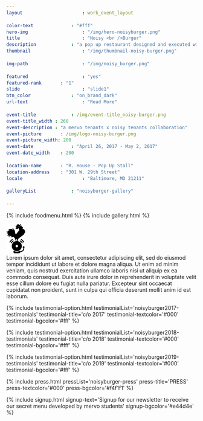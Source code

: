 ```yaml
---
layout 						: work_event_layout

color-text 				: "#fff"
hero-img 					: "/img/hero-noisyburger.png"
title 						: "Noisy <br />Burger"
description 			: "a pop up restaurant designed and executed with students at Mervo High School"
thumbnail					: "/img/thumbnail-noisy-burger.png"

img-path 					: "/img/noisy_burger.png"

featured 					: "yes"
featured-rank 		: "1"
slide 						: "slide1"
btn_color 				: "on_brand_dark"
url-text 					: "Read More"

event-title 			: /img/event-title_noisy-burger.png
event-title_width : 260
event-description : "a mervo tenants x noisy tenants collaboration"
event-picture 		: /img/logo-noisy-burger.png
event-picture_width: 200
event-date 				: "April 26, 2017 - May 2, 2017"
event-date_width 	: 200

location-name 		: "R. House - Pop Up Stall"
location-address 	: "301 W. 29th Street"
locale 						: "Baltimore, MD 21211"

galleryList				: "noisyburger-gallery"

---
```


{% include foodmenu.html %}
{% include gallery.html %}

<div class="white-bg">

<div class="template_wrapper">
	<div class="element_wrapper section_wrapper">
		<div class="image_center">
			<img src="/img/logo-noisy-rooster-bell.png" width="50" />
		</div>
		<div class="default_initial black_text">
			Lorem ipsum dolor sit amet, consectetur adipiscing elit, sed do eiusmod tempor incididunt ut labore et dolore magna aliqua. Ut enim ad minim veniam, quis nostrud exercitation ullamco laboris nisi ut aliquip ex ea commodo consequat. Duis aute irure dolor in reprehenderit in voluptate velit esse cillum dolore eu fugiat nulla pariatur. Excepteur sint occaecat cupidatat non proident, sunt in culpa qui officia deserunt mollit anim id est laborum.
		</div>
	</div>
</div>

{% include testimonial-option.html testimonialList='noisyburger2017-testimonials' testimonial-title='c/o 2017' testimonial-textcolor='#000' testimonial-bgcolor='#fff' %}

{% include testimonial-option.html testimonialList='noisyburger2018-testimonials' testimonial-title='c/o 2018' testimonial-textcolor='#000' testimonial-bgcolor='#fff' %}

{% include testimonial-option.html testimonialList='noisyburger2019-testimonials' testimonial-title='c/o 2019' testimonial-textcolor='#000' testimonial-bgcolor='#fff' %}

{% include press.html pressList='noisyburger-press' press-title='PRESS' press-textcolor='#000' press-bgcolor='#f4f1f1' %}

{% include signup.html signup-text='Signup for our newsletter to receive our secret menu developed by mervo students' signup-bgcolor='#e44d4e' %}
</div>



